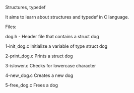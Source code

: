 Structures, typedef

It aims to learn about structures and typedef in C language.

Files:

dog.h -	Header file that contains a struct dog

1-init_dog.c 	Initialize a variable of type struct dog

2-print_dog.c 	Prints a struct dog

3-islower.c 	Checks for lowercase character

4-new_dog.c 	Creates a new dog

5-free_dog.c 	Frees a dog
